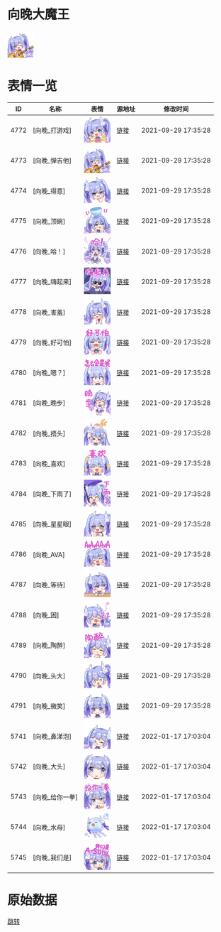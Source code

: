 # 向晚大魔王

<img src="./cover.png" height="60" alt="cover" />

# 表情一览

|ID|名称|表情|源地址|修改时间|
|----|----|----|----|----|
|4772|[向晚_打游戏]|<img src="./pic/004772_%5B向晚_打游戏%5D.png" height="60" alt="打游戏"/>|[链接](http://i0.hdslb.com/bfs/emote/2d0ce04d2b9399a78871565c457c8e2fad7fb49e.png)|2021-09-29 17:35:28|
|4773|[向晚_弹吉他]|<img src="./pic/004773_%5B向晚_弹吉他%5D.png" height="60" alt="弹吉他"/>|[链接](http://i0.hdslb.com/bfs/emote/385aafdeca8eb84ca85888363bfd7beff184cb98.png)|2021-09-29 17:35:28|
|4774|[向晚_得意]|<img src="./pic/004774_%5B向晚_得意%5D.png" height="60" alt="得意"/>|[链接](http://i0.hdslb.com/bfs/emote/409ae15b6469a8476295c428b4af78c9a04070a7.png)|2021-09-29 17:35:28|
|4775|[向晚_顶碗]|<img src="./pic/004775_%5B向晚_顶碗%5D.png" height="60" alt="顶碗"/>|[链接](http://i0.hdslb.com/bfs/emote/d7e71687c8bc02d7c6a0d4351de328d5cbea7a9f.png)|2021-09-29 17:35:28|
|4776|[向晚_哈！]|<img src="./pic/004776_%5B向晚_哈！%5D.png" height="60" alt="哈！"/>|[链接](http://i0.hdslb.com/bfs/emote/ec2454f3be4b711b23e712a61d1f44c1eeb5ca77.png)|2021-09-29 17:35:28|
|4777|[向晚_嗨起来]|<img src="./pic/004777_%5B向晚_嗨起来%5D.png" height="60" alt="嗨起来"/>|[链接](http://i0.hdslb.com/bfs/emote/ce19f35f9778dc24786e52524370d15673406c8f.png)|2021-09-29 17:35:28|
|4778|[向晚_害羞]|<img src="./pic/004778_%5B向晚_害羞%5D.png" height="60" alt="害羞"/>|[链接](http://i0.hdslb.com/bfs/emote/d7ed9b20069bdee25977c579c6df225e239b0b00.png)|2021-09-29 17:35:28|
|4779|[向晚_好可怕]|<img src="./pic/004779_%5B向晚_好可怕%5D.png" height="60" alt="好可怕"/>|[链接](http://i0.hdslb.com/bfs/emote/d3cdd48c4e47f90d5ebd124434c4bebd15e9902b.png)|2021-09-29 17:35:28|
|4780|[向晚_嗯？]|<img src="./pic/004780_%5B向晚_嗯？%5D.png" height="60" alt="嗯？"/>|[链接](http://i0.hdslb.com/bfs/emote/c6232eededec721e2e5b886994dd6bd98f1fb7c0.png)|2021-09-29 17:35:28|
|4781|[向晚_晚步]|<img src="./pic/004781_%5B向晚_晚步%5D.png" height="60" alt="晚步"/>|[链接](http://i0.hdslb.com/bfs/emote/37a8accb333fddea7deede711997ccad99c96c39.png)|2021-09-29 17:35:28|
|4782|[向晚_捂头]|<img src="./pic/004782_%5B向晚_捂头%5D.png" height="60" alt="捂头"/>|[链接](http://i0.hdslb.com/bfs/emote/26bb8a3514b883f06afbec7bc17fd0d1f41a1085.png)|2021-09-29 17:35:28|
|4783|[向晚_喜欢]|<img src="./pic/004783_%5B向晚_喜欢%5D.png" height="60" alt="喜欢"/>|[链接](http://i0.hdslb.com/bfs/emote/b2ccbe7b80e484543fc0066f896703eed7b3694d.png)|2021-09-29 17:35:28|
|4784|[向晚_下雨了]|<img src="./pic/004784_%5B向晚_下雨了%5D.png" height="60" alt="下雨了"/>|[链接](http://i0.hdslb.com/bfs/emote/5113a8e3d6bb09ddb93b5441d9f7367883d3b1bf.png)|2021-09-29 17:35:28|
|4785|[向晚_星星眼]|<img src="./pic/004785_%5B向晚_星星眼%5D.png" height="60" alt="星星眼"/>|[链接](http://i0.hdslb.com/bfs/emote/944fe863bc5694390e1e8244aae6f51be92226c0.png)|2021-09-29 17:35:28|
|4786|[向晚_AVA]|<img src="./pic/004786_%5B向晚_AVA%5D.png" height="60" alt="AVA"/>|[链接](http://i0.hdslb.com/bfs/emote/9e12a5cb7d44969232976a7759b553f1f81ccd30.png)|2021-09-29 17:35:28|
|4787|[向晚_等待]|<img src="./pic/004787_%5B向晚_等待%5D.png" height="60" alt="等待"/>|[链接](http://i0.hdslb.com/bfs/emote/70c67e5f900398bf265d2376b3c05f3801d5cddb.png)|2021-09-29 17:35:28|
|4788|[向晚_困]|<img src="./pic/004788_%5B向晚_困%5D.png" height="60" alt="困"/>|[链接](http://i0.hdslb.com/bfs/emote/9b7d4508aa2ebe875c6ccf0021ab088074dee5e5.png)|2021-09-29 17:35:28|
|4789|[向晚_陶醉]|<img src="./pic/004789_%5B向晚_陶醉%5D.png" height="60" alt="陶醉"/>|[链接](http://i0.hdslb.com/bfs/emote/8cc1625e336a7a74889d1c3e92673b893dcd9574.png)|2021-09-29 17:35:28|
|4790|[向晚_头大]|<img src="./pic/004790_%5B向晚_头大%5D.png" height="60" alt="头大"/>|[链接](http://i0.hdslb.com/bfs/emote/2d3f73def7db09181598b88737c1e6347a4a728c.png)|2021-09-29 17:35:28|
|4791|[向晚_微笑]|<img src="./pic/004791_%5B向晚_微笑%5D.png" height="60" alt="微笑"/>|[链接](http://i0.hdslb.com/bfs/emote/ce62d28ded474b64380716552c556844d919ffc7.png)|2021-09-29 17:35:28|
|5741|[向晚_鼻涕泡]|<img src="./pic/005741_%5B向晚_鼻涕泡%5D.png" height="60" alt="鼻涕泡"/>|[链接](http://i0.hdslb.com/bfs/emote/a0cf9042164f7d43e15b4e1ec89ff0cb9019d6f1.png)|2022-01-17 17:03:04|
|5742|[向晚_大头]|<img src="./pic/005742_%5B向晚_大头%5D.png" height="60" alt="大头"/>|[链接](http://i0.hdslb.com/bfs/emote/191e3f3144767ac3b54f0febf775d84810e37c01.png)|2022-01-17 17:03:04|
|5743|[向晚_给你一拳]|<img src="./pic/005743_%5B向晚_给你一拳%5D.png" height="60" alt="给你一拳"/>|[链接](http://i0.hdslb.com/bfs/emote/27dbfffde36f5b389fa667f0b73d09af71876af3.png)|2022-01-17 17:03:04|
|5744|[向晚_水母]|<img src="./pic/005744_%5B向晚_水母%5D.png" height="60" alt="水母"/>|[链接](http://i0.hdslb.com/bfs/emote/aed3e5b11149dcc447a43def5c2af61afeaf3e3c.png)|2022-01-17 17:03:04|
|5745|[向晚_我们是]|<img src="./pic/005745_%5B向晚_我们是%5D.png" height="60" alt="我们是"/>|[链接](http://i0.hdslb.com/bfs/emote/75975262c8c2c9de25acdbb1092c0fc8aff31be9.png)|2022-01-17 17:03:04|

# 原始数据

[跳转](./raw.json)

